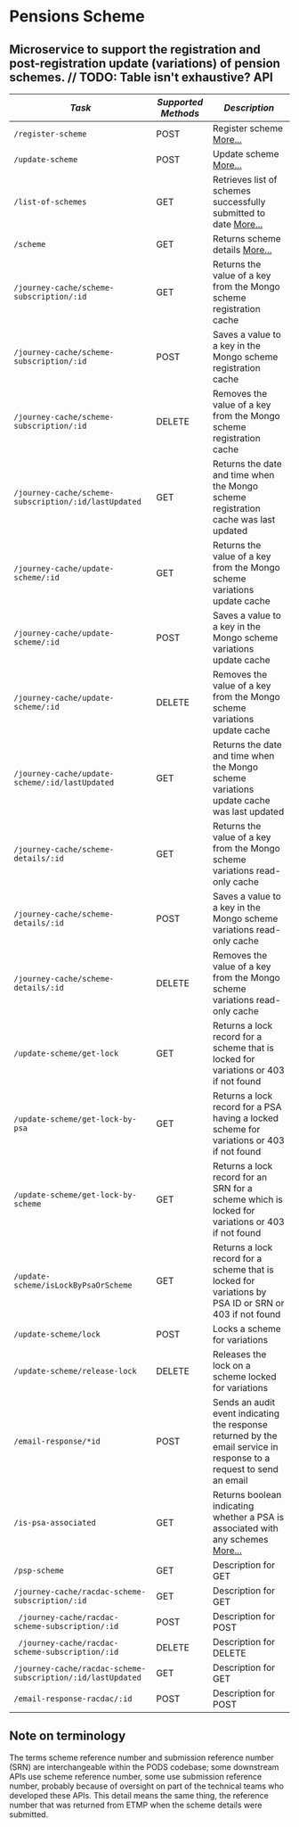 Pensions Scheme
===============

Microservice to support the registration and post-registration update (variations) of pension schemes.
// TODO: Table isn't exhaustive?
API
---
  
| *Task*                                                      | *Supported Methods* | *Description*                                                                                                        |
|-------------------------------------------------------------|---------------------|----------------------------------------------------------------------------------------------------------------------|
| ```/register-scheme                                     ``` | POST                | Register scheme [More...](docs/register-scheme.md)                                                                   |
| ```/update-scheme                                       ``` | POST                | Update scheme [More...](docs/update-scheme.md)                                                                       |
| ```/list-of-schemes                                     ``` | GET                 | Retrieves list of schemes successfully submitted to date [More...](docs/list-of-schemes.md)                          |
| ```/scheme                                              ``` | GET                 | Returns scheme details [More...](docs/scheme.md)                                                                     |
| ```/journey-cache/scheme-subscription/:id               ``` | GET                 | Returns the value of a key from the Mongo scheme registration cache                                                  
| ```/journey-cache/scheme-subscription/:id               ``` | POST                | Saves a value to a key in the Mongo scheme registration cache                                                        
| ```/journey-cache/scheme-subscription/:id               ``` | DELETE              | Removes the value of a key from the Mongo scheme registration cache                                                  
| ```/journey-cache/scheme-subscription/:id/lastUpdated   ``` | GET                 | Returns the date and time when the Mongo scheme registration cache was last updated                                  
| ```/journey-cache/update-scheme/:id                     ``` | GET                 | Returns the value of a key from the Mongo scheme variations update cache                                             
| ```/journey-cache/update-scheme/:id                     ``` | POST                | Saves a value to a key in the Mongo scheme variations update cache                                                   
| ```/journey-cache/update-scheme/:id                     ``` | DELETE              | Removes the value of a key from the Mongo scheme variations update cache                                             
| ```/journey-cache/update-scheme/:id/lastUpdated         ``` | GET                 | Returns the date and time when the Mongo scheme variations update cache was last updated                             
| ```/journey-cache/scheme-details/:id                    ``` | GET                 | Returns the value of a key from the Mongo scheme variations read-only cache                                          
| ```/journey-cache/scheme-details/:id                    ``` | POST                | Saves a value to a key in the Mongo scheme variations read-only cache                                                
| ```/journey-cache/scheme-details/:id                    ``` | DELETE              | Removes the value of a key from the Mongo scheme variations read-only cache                                          
| ```/update-scheme/get-lock                              ``` | GET                 | Returns a lock record for a scheme that is locked for variations or 403 if not found                                 
| ```/update-scheme/get-lock-by-psa                       ``` | GET                 | Returns a lock record for a PSA having a locked scheme for variations or 403 if not found                            
| ```/update-scheme/get-lock-by-scheme                    ``` | GET                 | Returns a lock record for an SRN for a scheme which is locked for variations or 403 if not found                     
| ```/update-scheme/isLockByPsaOrScheme                   ``` | GET                 | Returns a lock record for a scheme that is locked for variations by PSA ID or SRN or 403 if not found                
| ```/update-scheme/lock                                  ``` | POST                | Locks a scheme for variations                                                                                        
| ```/update-scheme/release-lock                          ``` | DELETE              | Releases the lock on a scheme locked for variations                                                                  
| ```/email-response/*id                                  ``` | POST                | Sends an audit event indicating the response returned by the email service in response to a request to send an email 
| ```/is-psa-associated                                   ``` | GET                 | Returns boolean indicating whether a PSA is associated with any schemes [More...](docs/is-psa-associated.md)         |
| ```/psp-scheme ```                                          | GET                 | Description for GET                                                                                                  |
| ``` /journey-cache/racdac-scheme-subscription/:id ```       | GET                 | Description for GET                                                                                                  |
| ``` /journey-cache/racdac-scheme-subscription/:id```        | POST                | Description for POST                                                                                                 |
| ``` /journey-cache/racdac-scheme-subscription/:id```        | DELETE              | Description for DELETE                                                                                               |
| ``` /journey-cache/racdac-scheme-subscription/:id/lastUpdated ```       | GET                 | Description for GET                                                                                                  |
| ``` /email-response-racdac/:id ```          | POST                | Description for POST                                                                                                 |





## Note on terminology
The terms scheme reference number and submission reference number (SRN) are interchangeable within the PODS codebase; some downstream APIs use scheme reference number, some use submission reference number, probably because of oversight on part of the technical teams who developed these APIs. This detail means the same thing, the reference number that was returned from ETMP when the scheme details were submitted.
